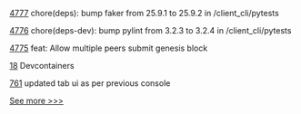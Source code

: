 
[4777](https://github.com/hyperledger/iroha/pull/4777) chore(deps): bump faker from 25.9.1 to 25.9.2 in /client_cli/pytests

[4776](https://github.com/hyperledger/iroha/pull/4776) chore(deps-dev): bump pylint from 3.2.3 to 3.2.4 in /client_cli/pytests

[4775](https://github.com/hyperledger/iroha/pull/4775) feat: Allow multiple peers submit genesis block

[18](https://github.com/hyperledger-labs/documentation-template/pull/18) Devcontainers

[761](https://github.com/hyperledger-labs/fabric-operations-console/pull/761) updated tab ui as per previous console


[See more >>>](https://start-here.hyperledger.org/pull-requests)
